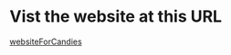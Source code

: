 # Vist the website at this URL

[websiteForCandies](https://govindpawar111.github.io/websiteForCandies/)

